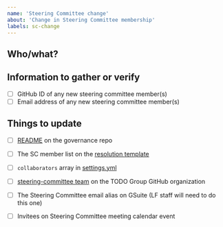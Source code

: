 ```yaml
---
name: 'Steering Committee change'
about: 'Change in Steering Committee membership'
labels: sc-change
---
```


## Who/what?

<!-- Who has joined or left the steering committee? -->

## Information to gather or verify

- [ ] GitHub ID of any new steering committee member(s)
- [ ] Email address of any new steering committee member(s)

## Things to update

- [ ] [README](https://github.com/todogroup/governance/blob/master/README.md) on the governance repo
- [ ] The SC member list on the [resolution template](https://github.com/todogroup/governance/blob/master/resolutions/template/standard.md)
- [ ] `collaborators` array in [settings.yml](https://github.com/todogroup/governance/blob/master/.github/settings.yml)
- [ ] [steering-committee team](https://github.com/orgs/todogroup/teams/steering-committee) on the TODO Group GitHub organization
- [ ] The Steering Committee email alias on GSuite (LF staff will need to do this one)
- [ ] Invitees on Steering Committee meeting calendar event

